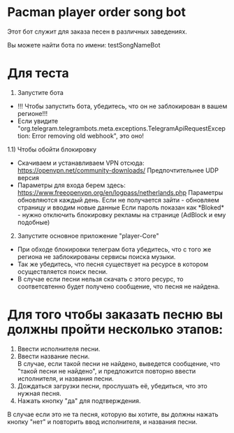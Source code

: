 # Pacman player order song bot

Этот бот служит для заказа песен в различных заведениях. 
  
Вы можете найти бота по имени: testSongNameBot

# Для теста
1) Запустите бота  
- !!! Чтобы запустить бота, убедитесь, что он не заблокирован в вашем регионе!!!  
- Если увидите "org.telegram.telegrambots.meta.exceptions.TelegramApiRequestException: Error removing old webhook", это оно!  

1.1) Чтобы обойти блокировку
- Скачиваем и устанавливаем VPN отсюда: https://openvpn.net/community-downloads/
  Предпочтительнее UDP версия
- Параметры для входа берем здесь: https://www.freeopenvpn.org/en/logpass/netherlands.php
  Параметры обновляются каждый день. Если не получается зайти - обновляем страницу и вводим новые данные
  Если пароль показан как \*Bloked\* - нужно отключить блокировку рекламы на странице (AdBlock и ему подобные)

2) Запустите основное приложение "player-Core"  
- При обходе блокировки телеграм бота убедитесь, что с того же региона не заблокированы сервисы поиска музыки.  
- Так же убедитесь, что песня существует на ресурсе в котором осуществляется поиск песни.  
- В случае если песни нельзя скачать с этого ресурс, то соответсвтенно будет получено сообщение, что песня не найдена.  

# Для того чтобы заказать песню вы должны пройти несколько этапов:
1) Ввести исполнителя песни.
2) Ввести название песни.  
В случае, если такой песни не найдено, выведется сообщение, что "такой песни не найдено", и предложится повторно ввести исполнителя, и названия песни.
3) Дождаться загрузки песни, прослушать её, убедиться, что это нужная песня.
4) Нажать кнопку "да" для подтверждения.

В случае если это не та песня, которую вы хотите, вы должны нажать кнопку "нет" и повторить ввод исполнителя, и названия песни.

